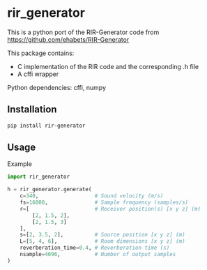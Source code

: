 # rir_generator

This is a python port of the RIR-Generator code from https://github.com/ehabets/RIR-Generator

This package contains:

 - C implementation of the RIR code and the corresponding .h file
 - A cffi wrapper

Python dependencies: cffi, numpy

## Installation

```sh
pip install rir-generator
```

## Usage

Example

```python
import rir_generator

h = rir_generator.generate(
    c=340,                  # Sound velocity (m/s)
    fs=16000,               # Sample frequency (samples/s)
    r=[                     # Receiver position(s) [x y z] (m)
        [2, 1.5, 2],
        [2, 1.5, 3]
    ],
    s=[2, 3.5, 2],          # Source position [x y z] (m)
    L=[5, 4, 6],            # Room dimensions [x y z] (m)
    reverberation_time=0.4, # Reverberation time (s)
    nsample=4096,           # Number of output samples
)
```
